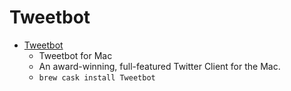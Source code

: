 # Tweetbot
- [Tweetbot](https://tapbots.com/tweetbot/mac/)
  -  Tweetbot for Mac
  - An award-winning, full-featured Twitter Client for the Mac.
  - `brew cask install Tweetbot`
